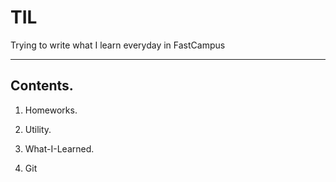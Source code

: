 # TIL
Trying to write what I learn everyday in FastCampus

---    

## Contents.  

1. Homeworks.  

2. Utility.   

3. What-I-Learned.   

4. Git


